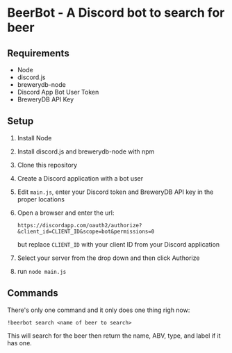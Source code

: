 # BeerBot - A Discord bot to search for beer

## Requirements

- Node
- discord.js
- brewerydb-node
- Discord App Bot User Token
- BreweryDB API Key

## Setup

1. Install Node
2. Install discord.js and brewerydb-node with npm
3. Clone this repository
4. Create a Discord application with a bot user
5. Edit `main.js`, enter your Discord token and BreweryDB API key in the proper locations
6. Open a browser and enter the url:

   ```
   https://discordapp.com/oauth2/authorize?&client_id=CLIENT_ID&scope=bot&permissions=0
   ```

   but replace `CLIENT_ID` with your client ID from your Discord application
7. Select your server from the drop down and then click Authorize
8. run `node main.js`

## Commands

There's only one command and it only does one thing righ now:

```
!beerbot search <name of beer to search>
```

This will search for the beer then return the name, ABV, type, and label if it
has one.

